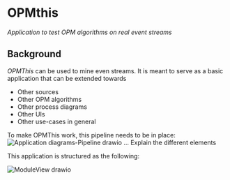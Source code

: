 # OPMthis
_Application to test OPM algorithms on real event streams_

## Background
_OPMThis_ can be used to mine even streams. It is meant to serve as a basic application that can be extended towards
- Other sources
- Other OPM algorithms
- Other process diagrams
- Other UIs
- Other use-cases in general

To make OPMThis work, this pipeline needs to be in place:
![Application diagrams-Pipeline drawio](https://user-images.githubusercontent.com/46896615/161815361-26f78cc8-e59d-4792-ab09-42a9a9c0f4cb.png)
... Explain the different elements


This application is structured as the following:

![ModuleView drawio](https://user-images.githubusercontent.com/46896615/161813919-cefa9fed-a7a1-4796-900d-511ce8121a35.png)
